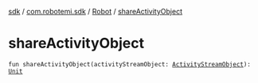 [sdk](../../index.md) / [com.robotemi.sdk](../index.md) / [Robot](index.md) / [shareActivityObject](./share-activity-object.md)

# shareActivityObject

`fun shareActivityObject(activityStreamObject: `[`ActivityStreamObject`](../../com.robotemi.sdk.activitystream/-activity-stream-object/index.md)`): `[`Unit`](https://kotlinlang.org/api/latest/jvm/stdlib/kotlin/-unit/index.html)